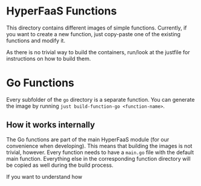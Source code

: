 # HyperFaaS Functions

This directory contains different images of simple functions.
Currently, if you want to create a new function, just copy-paste one of the existing functions and modify it.

As there is no trivial way to build the containers, run/look at the justfile for instructions on how to build them.

# Go Functions

Every subfolder of the `go` directory is a separate function. You can generate the image by running `just build-function-go <function-name>`.

## How it works internally

The Go functions are part of the main HyperFaaS module (for our convenience when developing). This means that building the images is not trivial, however.
Every function needs to have a `main.go` file with the default main function. Everything else in the corresponding function directory will be copied as well during the build process.

If you want to understand how 